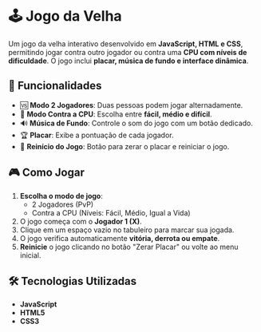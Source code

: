 # 🕹️ Jogo da Velha

Um jogo da velha interativo desenvolvido em **JavaScript, HTML e CSS**, permitindo jogar contra outro jogador ou contra uma **CPU com níveis de dificuldade**. O jogo inclui **placar, música de fundo e interface dinâmica**.

## 📌 Funcionalidades

- 🆚 **Modo 2 Jogadores**: Duas pessoas podem jogar alternadamente.
- 🤖 **Modo Contra a CPU**: Escolha entre **fácil, médio e difícil**.
- 🔊 **Música de Fundo**: Controle o som do jogo com um botão dedicado.
- 🏆 **Placar**: Exibe a pontuação de cada jogador.
- 🔄 **Reinício do Jogo**: Botão para zerar o placar e reiniciar o jogo.

## 🎮 Como Jogar

1. **Escolha o modo de jogo**:
   - 2 Jogadores (PvP)
   - Contra a CPU (Níveis: Fácil, Médio, Igual a Vida)
2. O jogo começa com o **Jogador 1 (X)**.
3. Clique em um espaço vazio no tabuleiro para marcar sua jogada.
4. O jogo verifica automaticamente **vitória, derrota ou empate**.
5. **Reinicie** o jogo clicando no botão "Zerar Placar" ou volte ao menu inicial.

## 🛠️ Tecnologias Utilizadas

- **JavaScript**
- **HTML5**
- **CSS3**

